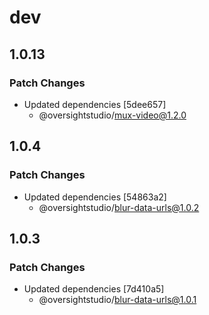 # dev

## 1.0.13

### Patch Changes

- Updated dependencies [5dee657]
  - @oversightstudio/mux-video@1.2.0

## 1.0.4

### Patch Changes

- Updated dependencies [54863a2]
  - @oversightstudio/blur-data-urls@1.0.2

## 1.0.3

### Patch Changes

- Updated dependencies [7d410a5]
  - @oversightstudio/blur-data-urls@1.0.1

